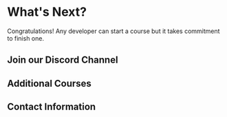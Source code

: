# What's Next?

Congratulations! Any developer can start a course but it takes commitment to finish one.

## Join our Discord Channel

## Additional Courses

## Contact Information
